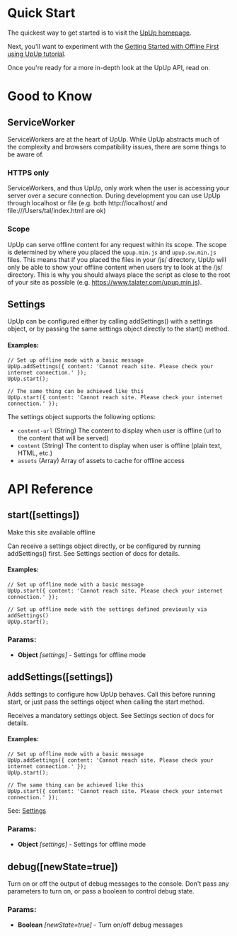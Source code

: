 

<!-- Start src/upup.js -->

# Quick Start

The quickest way to get started is to visit the [UpUp homepage](https://www.talater.com/upup/).

Next, you'll want to experiment with the [Getting Started with Offline First using UpUp tutorial](https://www.talater.com/upup/getting-started-with-offline-first.html).

Once you're ready for a more in-depth look at the UpUp API, read on.

# Good to Know

## ServiceWorker

ServiceWorkers are at the heart of UpUp. While UpUp abstracts much of the complexity and browsers compatibility issues, there are some things to be aware of.

### HTTPS only

ServiceWorkers, and thus UpUp, only work when the user is accessing your server over a secure connection.
During development you can use UpUp through localhost or file (e.g. both http://localhost/ and file:///Users/tal/index.html are ok)

### Scope
UpUp can serve offline content for any request within its scope. The scope is determined by where you placed the `upup.min.js` and `upup.sw.min.js` files.
This means that if you placed the files in your /js/ directory, UpUp will only be able to show your offline content when users try to look at the /js/ directory. This is why you should always place the script as close to the root of your site as possible (e.g. https://www.talater.com/upup.min.js).

## Settings

UpUp can be configured either by calling addSettings() with a settings object, or by passing the
same settings object directly to the start() method.

#### Examples:
    // Set up offline mode with a basic message
    UpUp.addSettings({ content: 'Cannot reach site. Please check your internet connection.' });
    UpUp.start();

    // The same thing can be achieved like this
    UpUp.start({ content: 'Cannot reach site. Please check your internet connection.' });

The settings object supports the following options:
- `content-url`  (String) The content to display when user is offline (url to the content that will be served)
- `content`      (String) The content to display when user is offline (plain text, HTML, etc.)
- `assets`       (Array)  Array of assets to cache for offline access

# API Reference

## start([settings])

Make this site available offline

Can receive a settings object directly, or be configured by running addSettings() first.
See Settings section of docs for details.

#### Examples:
    // Set up offline mode with a basic message
    UpUp.start({ content: 'Cannot reach site. Please check your internet connection.' });

    // Set up offline mode with the settings defined previously via addSettings()
    UpUp.start();

### Params:

* **Object** *[settings]* - Settings for offline mode

## addSettings([settings])

Adds settings to configure how UpUp behaves.
Call this before running start, or just pass the settings object when calling the start method.

Receives a mandatory settings object. See Settings section of docs for details.

#### Examples:
    // Set up offline mode with a basic message
    UpUp.addSettings({ content: 'Cannot reach site. Please check your internet connection.' });
    UpUp.start();

    // The same thing can be achieved like this
    UpUp.start({ content: 'Cannot reach site. Please check your internet connection.' });

See: [Settings](#settings)

### Params:

* **Object** *[settings]* - Settings for offline mode

## debug([newState=true])

Turn on or off the output of debug messages to the console.
Don't pass any parameters to turn on, or pass a boolean to control debug state.

### Params:

* **Boolean** *[newState=true]* - Turn on/off debug messages

<!-- End src/upup.js -->

